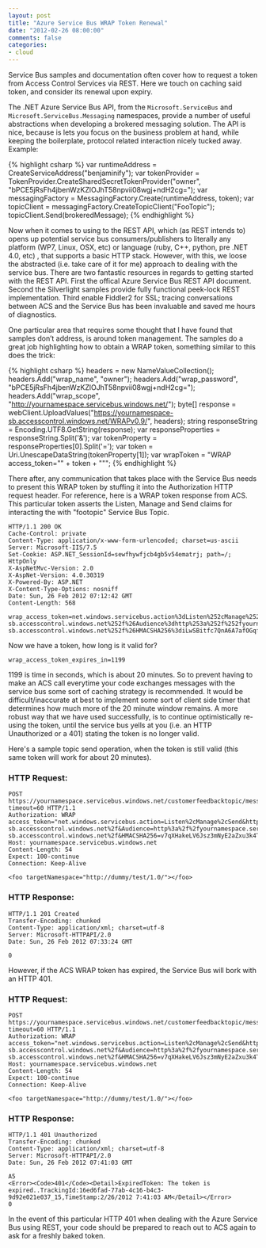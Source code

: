```yaml
---
layout: post
title: "Azure Service Bus WRAP Token Renewal"
date: "2012-02-26 08:00:00"
comments: false
categories:
- cloud
---
```


Service Bus samples and documentation often cover how to request a token from Access Control Services via REST. Here we touch on caching said token, and consider its renewal upon expiry.

The .NET Azure Service Bus API, from the `Microsoft.ServiceBus` and `Microsoft.ServiceBus.Messaging` namespaces, provide a number of useful abstractions when developing a brokered messaging solution. The API is nice, because is lets you focus on the business problem at hand, while keeping the boilerplate, protocol related interaction nicely tucked away. Example: 

{% highlight csharp %}
var runtimeAddress = CreateServiceAddress("benjaminify"); 
var tokenProvider = TokenProvider.CreateSharedSecretTokenProvider("owner", "bPCE5jRsFh4jbenWzKZlOJhT58npvii08wgj+ndH2cg="); 
var messagingFactory = MessagingFactory.Create(runtimeAddress, token); 
var topicClient = messagingFactory.CreateTopicClient("FooTopic"); 
topicClient.Send(brokeredMessage); 
{% endhighlight %}

Now when it comes to using to the REST API, which (as REST intends to) opens up potential service bus consumers/publishers to literally any platform (WP7, Linux, OSX, etc) or language (ruby, C++, python, pre .NET 4.0, etc) , that supports a basic HTTP stack. However, with this, we loose the abstracted (i.e. take care of it for me) approach to dealing with the service bus. There are two fantastic resources in regards to getting started with the REST API. First the offical Azure Service Bus REST API document. Second the Silverlight samples provide fully functional peek-lock REST implementation. Third enable Fiddler2 for SSL; tracing conversations between ACS and the Service Bus has been invaluable and saved me hours of diagnostics. 

One particular area that requires some thought that I have found that samples don’t address, is around token management. The samples do a great job highlighting how to obtain a WRAP token, something similar to this does the trick: 


{% highlight csharp %}
headers = new NameValueCollection(); 
headers.Add("wrap_name", "owner"); 
headers.Add("wrap_password", "bPCE5jRsFh4jbenWzKZlOJhT58npvii08wgj+ndH2cg="); 
headers.Add("wrap_scope", "http://yournamespace.servicebus.windows.net/"); 
byte[] response = webClient.UploadValues("https://yournamespace-sb.accesscontrol.windows.net/WRAPv0.9/", headers); 
string responseString = Encoding.UTF8.GetString(response); 
var responseProperties = responseString.Split('&'); 
var tokenProperty = responseProperties[0].Split('='); 
var token = Uri.UnescapeDataString(tokenProperty[1]); 
var wrapToken = "WRAP access_token=\"" + token + "\""; 
{% endhighlight %}

There after, any communication that takes place with the Service Bus needs to present this WRAP token by stuffing it into the Authorization HTTP request header. 
For reference, here is a WRAP token response from ACS. This particular token asserts the Listen, Manage and Send claims for interacting the with "footopic" Service Bus Topic. 

    HTTP/1.1 200 OK 
    Cache-Control: private 
    Content-Type: application/x-www-form-urlencoded; charset=us-ascii 
    Server: Microsoft-IIS/7.5 
    Set-Cookie: ASP.NET_SessionId=sewfhywfjcb4gb5v54ematrj; path=/; HttpOnly 
    X-AspNetMvc-Version: 2.0 
    X-AspNet-Version: 4.0.30319 
    X-Powered-By: ASP.NET 
    X-Content-Type-Options: nosniff 
    Date: Sun, 26 Feb 2012 07:12:42 GMT 
    Content-Length: 568 
    
    wrap_access_token=net.windows.servicebus.action%3dListen%252cManage%252cSend%26http%253a%252f%252fschemas.microsoft.com%252faccesscontrolservice%252f2010%252f07%252fclaims%252fidentityprovider%3dhttps%253a%252f%252fyournamespace-sb.accesscontrol.windows.net%252f%26Audience%3dhttp%253a%252f%252fyournamespace.servicebus.windows.net%252ffootopic%252fSubscriptions%252f9999967%26ExpiresOn%3d1330241562%26Issuer%3dhttps%253a%252f%252fyournamespace-sb.accesscontrol.windows.net%252f%26HMACSHA256%3diLwSBitfc7QnA6A7afOGqfaAtJkr8q7Bv9cgilGs9jk%253d&wrap_access_token_expires_in=1199 


Now we have a token, how long is it valid for? 

`wrap_access_token_expires_in=1199`

1199 is time in seconds, which is about 20 minutes. So to prevent having to make an ACS call everytime your code exchanges messages with the service bus some sort of caching strategy is recommended. It would be difficult/inaccurate at best to implement some sort of client side timer that determines how much more of the 20 minute window remains. A more robust way that we have used successfully, is to continue optimistically re-using the token, until the service bus yells at you (i.e. an HTTP Unauthorized or a 401) stating the token is no longer valid. 

Here's a sample topic send operation, when the token is still valid (this same token will work for about 20 minutes). 

### HTTP Request: 

    POST https://yournamespace.servicebus.windows.net/customerfeedbacktopic/messages?timeout=60 HTTP/1.1 
    Authorization: WRAP access_token="net.windows.servicebus.action=Listen%2cManage%2cSend&http%3a%2f%2fschemas.microsoft.com%2faccesscontrolservice%2f2010%2f07%2fclaims%2fidentityprovider=https%3a%2f%2fyournamespace-sb.accesscontrol.windows.net%2f&Audience=http%3a%2f%2fyournamespace.servicebus.windows.net%2fcustomerfeedbacktopic&ExpiresOn=1330241633&Issuer=https%3a%2f%2fyournamespace-sb.accesscontrol.windows.net%2f&HMACSHA256=v7qXHakeLV6Jsz3mNyE2aZxu3k4TD70Rpa9pm3MmcII%3d" 
    Host: yournamespace.servicebus.windows.net 
    Content-Length: 54 
    Expect: 100-continue 
    Connection: Keep-Alive 
    
    <foo targetNamespace="http://dummy/test/1.0/"></foo> 

### HTTP Response: 

    HTTP/1.1 201 Created 
    Transfer-Encoding: chunked 
    Content-Type: application/xml; charset=utf-8 
    Server: Microsoft-HTTPAPI/2.0 
    Date: Sun, 26 Feb 2012 07:33:24 GMT 
    
    0 

However, if the ACS WRAP token has expired, the Service Bus will bork with an HTTP 401. 

### HTTP Request: 

    POST https://yournamespace.servicebus.windows.net/customerfeedbacktopic/messages?timeout=60 HTTP/1.1 
    Authorization: WRAP access_token="net.windows.servicebus.action=Listen%2cManage%2cSend&http%3a%2f%2fschemas.microsoft.com%2faccesscontrolservice%2f2010%2f07%2fclaims%2fidentityprovider=https%3a%2f%2fyournamespace-sb.accesscontrol.windows.net%2f&Audience=http%3a%2f%2fyournamespace.servicebus.windows.net%2fcustomerfeedbacktopic&ExpiresOn=1330241633&Issuer=https%3a%2f%2fyournamespace-sb.accesscontrol.windows.net%2f&HMACSHA256=v7qXHakeLV6Jsz3mNyE2aZxu3k4TD70Rpa9pm3MmcII%3d" 
    Host: yournamespace.servicebus.windows.net 
    Content-Length: 54 
    Expect: 100-continue 
    Connection: Keep-Alive 
    
    <foo targetNamespace="http://dummy/test/1.0/"></foo> 

### HTTP Response: 

    HTTP/1.1 401 Unauthorized 
    Transfer-Encoding: chunked 
    Content-Type: application/xml; charset=utf-8 
    Server: Microsoft-HTTPAPI/2.0 
    Date: Sun, 26 Feb 2012 07:41:03 GMT 
    
    A5 
    <Error><Code>401</Code><Detail>ExpiredToken: The token is expired..TrackingId:16ed6fad-77ab-4c16-b4c3-9d92e021e037_15,TimeStamp:2/26/2012 7:41:03 AM</Detail></Error> 
    0 

In the event of this particular HTTP 401 when dealing with the Azure Service Bus using REST, your code should be prepared to reach out to ACS again to ask for a freshly baked token. 

